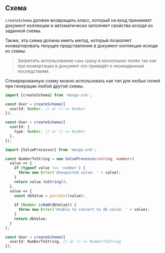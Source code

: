 ## Схема
`createSchema` должен возвращать класс, который на вход принимает
документ коллекции и автоматически заполняет свойства исходя из заданной
схемы.

Также, эта схема должна иметь метод, который позволяет конвертировать текущее
представление в документ коллекции исходя из схемы.

> Запретить использование `name` сразу в нескольких полях так как при 
> конвертации в документ это приведёт к неожиданным последствиям.

Сгенерированную схему можно использовать как тип для любых полей при 
генерации любой другой схемы.

```typescript
import {createSchema} from 'mongo-orm';

const User = createSchema({
  userId: Number, // or () => Number
});
```

```typescript
const User = createSchema({
  userId: {
    type: Number, // or () => Number
  },
});
```

```typescript
import {ValueProcessor} from 'mongo-orm';

const NumberToString = new ValueProcessor<string, number>(
  value => {
    if (typeof value !== 'number') {
      throw new Error('Unexpected value: ' + value);
    }
    return value.toString();
  },
  value => {
    const dbValue = parseInt(value);
    
    if (Number.isNaN(dbValue)) {
      throw new Error('Unable to convert to db value: ' + value);
    }
    return dbValue;
  }
);

const User = createSchema({
  userId: NumberToString, // or () => NumberToString
});
```